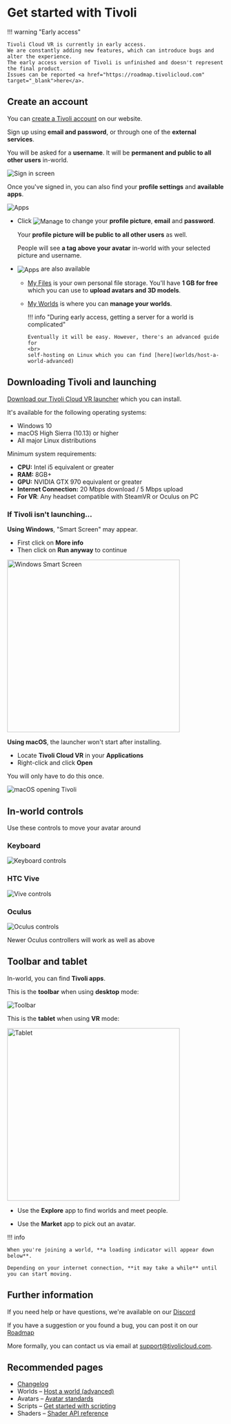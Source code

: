 # Get started with Tivoli

!!! warning "Early access"

    Tivoli Cloud VR is currently in early access.
    We are constantly adding new features, which can introduce bugs and alter the experience.
    The early access version of Tivoli is unfinished and doesn't represent the final product.
    Issues can be reported <a href="https://roadmap.tivolicloud.com" target="_blank">here</a>.

## Create an account

You can <a href="https://alpha.tivolicloud.com" target="_blank">create a Tivoli account</a> on our website.

Sign up using **email and password**, or through one of the **external services**.

You will be asked for a **username**. It will be **permanent and public to all other users** in-world.

![Sign in screen](index/signin.png)

Once you've signed in, you can also find your **profile settings** and **available apps**.

![Apps](index/apps.png)

-   Click <img src="index/apps-manage.png" alt="Manage" style="vertical-align: middle"/> to change your **profile picture**, **email** and **password**.

    Your **profile picture will be public to all other users** as well.

    People will see **a tag above your avatar** in-world with your selected picture and username.

-   <img src="index/apps-apps.png" alt="Apps" style="vertical-align: middle"/> are also available

    -   <a href="https://alpha.tivolicloud.com/user/files" target="_blank">My Files</a> is your own personal file storage. You'll have **1 GB for free** which you can use to **upload avatars and 3D models**.

    -   <a href="https://alpha.tivolicloud.com/user/files" target="_blank">My Worlds</a> is where you can **manage your worlds**.

        !!! info "During early access, getting a server for a world is complicated"

            Eventually it will be easy. However, there's an advanced guide for
            <br>
            self-hosting on Linux which you can find [here](worlds/host-a-world-advanced)

## Downloading Tivoli and launching

<a href="https://alpha.tivolicloud.com/download" target="_blank">Download our Tivoli Cloud VR launcher</a> which you can install.

It's available for the following operating systems:

-   Windows 10
-   macOS High Sierra (10.13) or higher
-   All major Linux distributions

Minimum system requirements:

-   **CPU:** Intel i5 equivalent or greater
-   **RAM:** 8GB+
-   **GPU:** NVIDIA GTX 970 equivalent or greater
-   **Internet Connection:** 20 Mbps download / 5 Mbps upload
-   **For VR**: Any headset compatible with SteamVR or Oculus on PC

### If Tivoli isn't launching...

**Using Windows**, "Smart Screen" may appear.

-   First click on **More info**
-   Then click on **Run anyway** to continue

<img height="400" src="index/windows-smart-screen.png" alt="Windows Smart Screen"/>

**Using macOS**, the launcher won't start after installing.

-   Locate **Tivoli Cloud VR** in your **Applications**
-   Right-click and click **Open**

You will only have to do this once.

<img src="index/macos-open.png" alt="macOS opening Tivoli"/>

## In-world controls

Use these controls to move your avatar around

### Keyboard

![Keyboard controls](index/controls-keyboard.jpg)

### HTC Vive

![Vive controls](index/controls-vive.jpg)

### Oculus

![Oculus controls](index/controls-oculus.jpg)

Newer Oculus controllers will work as well as above

## Toolbar and tablet

In-world, you can find **Tivoli apps**.

This is the **toolbar** when using **desktop** mode:

![Toolbar](index/toolbar.png)

This is the **tablet** when using **VR** mode:

<img height="400" src="index/tablet.png" alt="Tablet"/>

-   Use the **Explore** app to find worlds and meet people.

-   Use the **Market** app to pick out an avatar.

!!! info

    When you're joining a world, **a loading indicator will appear down below**.

    Depending on your internet connection, **it may take a while** until you can start moving.

## Further information

If you need help or have questions, we're available on our <a href="https://alpha.tivolicloud.com/discord" target="_blank">Discord</a>

If you have a suggestion or you found a bug, you can post it on our <a href="https://roadmap.tivolicloud.com" target="_blank">Roadmap</a>

More formally, you can contact us via email at [support@tivolicloud.com](mailto:support@tivolicloud.com).

## Recommended pages

-   [Changelog](index/changelog)
-   Worlds &ndash; [Host a world (advanced)](index/worlds/host-a-world-advanced)
-   Avatars &ndash; [Avatar standards](index/avatars/avatar-standards)
-   Scripts &ndash; [Get started with scripting](index/scripts/get-started)
-   Shaders &ndash; [Shader API reference](index/shaders/shader-api-reference)
